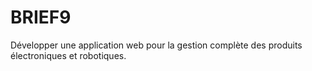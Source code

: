 # BRIEF9
Développer une application web pour la gestion complète des produits électroniques et robotiques.

